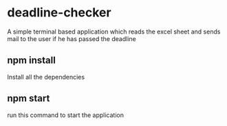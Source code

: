 # deadline-checker

A simple terminal based application which reads the excel sheet and sends mail to the user if he has passed the deadline

## npm install
Install all the dependencies

## npm start
run this command to start the application
